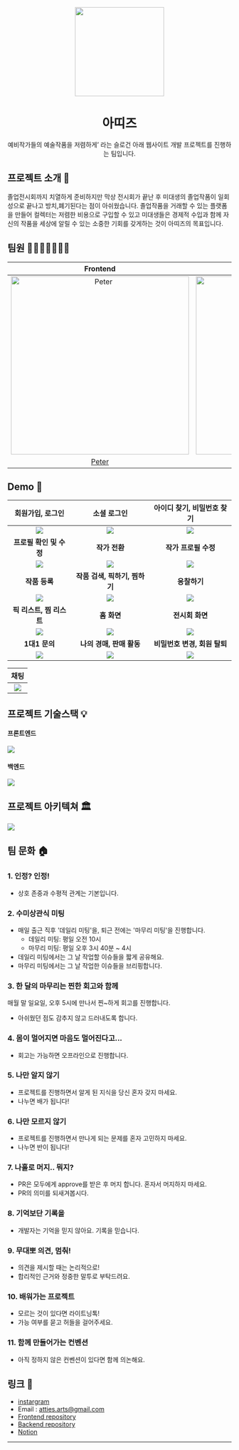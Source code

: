 <p align="middle" >
  <img width="200px;" src="https://user-images.githubusercontent.com/62178788/216916936-4ff2970f-6d8c-45e4-a306-1b6be76f2f70.svg"/>
</p>
<h1 align="middle">아띠즈</h1>
<p align="middle">예비작가들의 예술작품을 저렴하게’ 라는 슬로건 아래 웹사이트 개발 프로젝트를 진행하는 팀입니다.</p>

## 프로젝트 소개 📝

졸업전시회까지 치열하게 준비하지만 막상 전시회가 끝난 후 미대생의 졸업작품이 일회성으로 끝나고 방치,폐기된다는 점이 아쉬웠습니다. 졸업작품을 거래할 수 있는 플랫폼을 만들어 컬렉터는 저렴한 비용으로 구입할 수 있고 미대생들은 경제적 수입과 함께 자신의 작품을 세상에 알릴 수 있는 소중한 기회를 갖게하는 것이 아띠즈의 목표입니다.


## 팀원 👨‍👨‍👧‍👧👩‍👦‍👦

|Frontend|Frontend|Frontend|Backend|Backend|Backend|
|:-:|:-:|:-:|:-:|:-:|:-:|
| <img src="https://avatars.githubusercontent.com/u/62178788?v=4" width=400px alt="Peter"/> | <img src="https://avatars.githubusercontent.com/u/92621861?v=4" width=400px alt="Jacob"/> |  <img src="https://user-images.githubusercontent.com/62178788/217483981-79c57b54-7f2a-4b8d-921a-38cfe3df1df0.png" width=400px alt="Max"/>  | <img src="https://avatars.githubusercontent.com/u/71515740?v=4" width=400px alt="Carrick"> |  <img src="https://avatars.githubusercontent.com/u/83302344?v=4" width=400px alt="Choo">   | <img src="https://user-images.githubusercontent.com/62178788/217484706-f58f77bd-4554-4852-9d8e-506f465ea41d.jpeg" width=400px alt="Poo"> |
| [Peter](https://github.com/gueit214)  | [Jacob](https://github.com/joooonis)  | [Max](https://github.com/GeonwooShin) |  [Carrick](https://github.com/Gyubam)  | [Choo](https://github.com/ChooSeoyeon) | [Poo](https://github.com/JunYoung) |


## Demo 🚀

|회원가입, 로그인|소셜 로그인|아이디 찾기, 비밀번호 찾기|
|:-:|:-:|:-:|
|<img src=https://i.imgur.com/VVWOO8N.gif>|<img src=https://i.imgur.com/eBGYJOS.gif>|<img src=https://i.imgur.com/XNYLOJ5.gif>|
|<b>프로필 확인 및 수정</b>|<b>작가 전환</b>|<b>작가 프로필 수정</b>|
|<img src=https://i.imgur.com/8d0ShLm.gif>|<img src=https://i.imgur.com/QQqFxsk.gif>|<img src=https://i.imgur.com/8DdO2Sj.gif>|
|<b>작품 등록</b>|<b>작품 검색, 픽하기, 찜하기</b>|<b>응찰하기</b>|
|<img src=https://i.imgur.com/HDCrUWW.gif>|<img src=https://i.imgur.com/c9MQc21.gif>|<img src=https://i.imgur.com/yx6pzPh.gif>|
|<b>픽 리스트, 찜 리스트</b>|<b>홈 화면</b>|<b>전시회 화면</b>|
|<img src=https://i.imgur.com/N4YkbpU.gif>|<img src=https://i.imgur.com/HrnHKZD.gif>|<img src=https://i.imgur.com/0qFzuKI.gif>|
|<b>1대1 문의</b>|<b>나의 경매, 판매 활동</b>|<b>비밀번호 변경, 회원 탈퇴</b>|
|<img src=https://i.imgur.com/5ylGCYS.gif>|<img src=https://i.imgur.com/NjDepQz.gif>|<img src=https://i.imgur.com/V5NBytW.gif>|

|채팅|
|:-:|
|<img src=https://i.imgur.com/5OfYxyK.gif>|

## 프로젝트 기술스택 💡

#### 프론트엔드
![](https://i.imgur.com/KN4SEfW.png)

#### 백엔드
![](https://i.imgur.com/PHbQSIB.png)

## 프로젝트 아키텍쳐 🏛
![](https://i.imgur.com/JpywMLl.png)

## 팀 문화 🏠

### 1. 인정? 인정!

- 상호 존중과 수평적 관계는 기본입니다.

### 2. 수미상관식 미팅

- 매일 출근 직후 '데일리 미팅'을, 퇴근 전에는 '마무리 미팅'을 진행합니다.
  - 데일리 미팅: 평일 오전 10시
  - 마무리 미팅: 평일 오후 3시 40분 ~ 4시
- 데일리 미팅에서는 그 날 작업할 이슈들을 짧게 공유해요.
- 마무리 미팅에서는 그 날 작업한 이슈들을 브리핑합니다.

### 3. 한 달의 마무리는 찐한 회고와 함께

매월 말 일요일, 오후 5시에 만나서 찐~하게 회고를 진행합니다.

- 아쉬웠던 점도 감추지 않고 드러내도록 합니다.

### 4. 몸이 멀어지면 마음도 멀어진다고...

- 회고는 가능하면 오프라인으로 진행합니다.

### 5. 나만 알지 않기

- 프로젝트를 진행하면서 알게 된 지식을 당신 혼자 갖지 마세요.
- 나누면 배가 됩니다!

### 6. 나만 모르지 않기

- 프로젝트를 진행하면서 만나게 되는 문제를 혼자 고민하지 마세요.
- 나누면 반이 됩니다!

### 7. 나홀로 머지.. 뭐지?

- PR은 모두에게 approve를 받은 후 머지 합니다. 혼자서 머지하지 마세요.
- PR의 의미를 되새겨봅시다.

### 8. 기억보단 기록을

- 개발자는 기억을 믿지 않아요. 기록을 믿습니다.

### 9. 무대뽀 의견, 멈춰!

- 의견을 제시할 때는 논리적으로!
- 합리적인 근거와 정중한 말투로 부탁드려요.

### 10. 배워가는 프로젝트

- 모르는 것이 있다면 라이트닝톡! 
- 가능 여부를 묻고 허들을 걸어주세요.


### 11. 함께 만들어가는 컨벤션

- 아직 정하지 않은 컨벤션이 있다면 함께 의논해요.



## 링크 🔗

- [instargram](https://www.instagram.com/atties_art/)
- Email : atties.arts@gmail.com
- [Frontend repository](https://github.com/Att-ies/frontend)
- [Backend repository](https://github.com/Att-ies/backend)
- [Notion](https://www.notion.so/guesung/Atties-006329d5eca0417a889a6fcf7ebe43d3?pvs=4)
---
